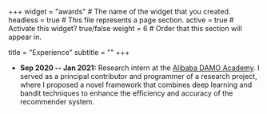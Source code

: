 +++
widget = "awards"  # The name of the widget that you created.
headless = true  # This file represents a page section.
active = true  # Activate this widget? true/false
weight = 6  # Order that this section will appear in.

title = "Experience"
subtitle = ""
+++

- **Sep 2020 -- Jan 2021:**
  Research intern at the [Alibaba DAMO Academy](https://damo.alibaba.com). I served as a principal contributor and programmer of a research project, where I proposed a novel framework that combines deep learning and bandit techniques to enhance the efficiency and accuracy of the recommender system.
